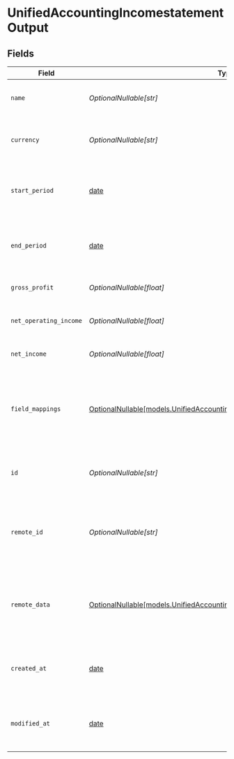 # UnifiedAccountingIncomestatementOutput


## Fields

| Field                                                                                                                                            | Type                                                                                                                                             | Required                                                                                                                                         | Description                                                                                                                                      | Example                                                                                                                                          |
| ------------------------------------------------------------------------------------------------------------------------------------------------ | ------------------------------------------------------------------------------------------------------------------------------------------------ | ------------------------------------------------------------------------------------------------------------------------------------------------ | ------------------------------------------------------------------------------------------------------------------------------------------------ | ------------------------------------------------------------------------------------------------------------------------------------------------ |
| `name`                                                                                                                                           | *OptionalNullable[str]*                                                                                                                          | :heavy_minus_sign:                                                                                                                               | The name of the income statement                                                                                                                 | Q2 2024 Income Statement                                                                                                                         |
| `currency`                                                                                                                                       | *OptionalNullable[str]*                                                                                                                          | :heavy_minus_sign:                                                                                                                               | The currency used in the income statement                                                                                                        | USD                                                                                                                                              |
| `start_period`                                                                                                                                   | [date](https://docs.python.org/3/library/datetime.html#date-objects)                                                                             | :heavy_minus_sign:                                                                                                                               | The start date of the period covered by the income statement                                                                                     | 2024-04-01T00:00:00Z                                                                                                                             |
| `end_period`                                                                                                                                     | [date](https://docs.python.org/3/library/datetime.html#date-objects)                                                                             | :heavy_minus_sign:                                                                                                                               | The end date of the period covered by the income statement                                                                                       | 2024-06-30T23:59:59Z                                                                                                                             |
| `gross_profit`                                                                                                                                   | *OptionalNullable[float]*                                                                                                                        | :heavy_minus_sign:                                                                                                                               | The gross profit for the period                                                                                                                  | 1000000                                                                                                                                          |
| `net_operating_income`                                                                                                                           | *OptionalNullable[float]*                                                                                                                        | :heavy_minus_sign:                                                                                                                               | The net operating income for the period                                                                                                          | 800000                                                                                                                                           |
| `net_income`                                                                                                                                     | *OptionalNullable[float]*                                                                                                                        | :heavy_minus_sign:                                                                                                                               | The net income for the period                                                                                                                    | 750000                                                                                                                                           |
| `field_mappings`                                                                                                                                 | [OptionalNullable[models.UnifiedAccountingIncomestatementOutputFieldMappings]](../models/unifiedaccountingincomestatementoutputfieldmappings.md) | :heavy_minus_sign:                                                                                                                               | The custom field mappings of the object between the remote 3rd party & Panora                                                                    | {<br/>"custom_field_1": "value1",<br/>"custom_field_2": "value2"<br/>}                                                                           |
| `id`                                                                                                                                             | *OptionalNullable[str]*                                                                                                                          | :heavy_minus_sign:                                                                                                                               | The UUID of the income statement record                                                                                                          | 801f9ede-c698-4e66-a7fc-48d19eebaa4f                                                                                                             |
| `remote_id`                                                                                                                                      | *OptionalNullable[str]*                                                                                                                          | :heavy_minus_sign:                                                                                                                               | The remote ID of the income statement in the context of the 3rd Party                                                                            | incomestatement_1234                                                                                                                             |
| `remote_data`                                                                                                                                    | [OptionalNullable[models.UnifiedAccountingIncomestatementOutputRemoteData]](../models/unifiedaccountingincomestatementoutputremotedata.md)       | :heavy_minus_sign:                                                                                                                               | The remote data of the income statement in the context of the 3rd Party                                                                          | {<br/>"raw_data": {<br/>"additional_field": "some value"<br/>}<br/>}                                                                             |
| `created_at`                                                                                                                                     | [date](https://docs.python.org/3/library/datetime.html#date-objects)                                                                             | :heavy_minus_sign:                                                                                                                               | The created date of the income statement record                                                                                                  | 2024-06-15T12:00:00Z                                                                                                                             |
| `modified_at`                                                                                                                                    | [date](https://docs.python.org/3/library/datetime.html#date-objects)                                                                             | :heavy_minus_sign:                                                                                                                               | The last modified date of the income statement record                                                                                            | 2024-06-15T12:00:00Z                                                                                                                             |